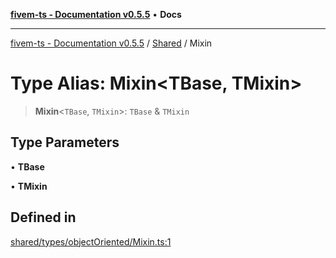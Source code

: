 [**fivem-ts - Documentation v0.5.5**](../../../README.md) • **Docs**

***

[fivem-ts - Documentation v0.5.5](../../../README.md) / [Shared](../README.md) / Mixin

# Type Alias: Mixin\<TBase, TMixin\>

> **Mixin**\<`TBase`, `TMixin`\>: `TBase` & `TMixin`

## Type Parameters

• **TBase**

• **TMixin**

## Defined in

[shared/types/objectOriented/Mixin.ts:1](https://github.com/Purpose-Dev/fivem-ts/blob/main/src/shared/types/objectOriented/Mixin.ts#L1)
